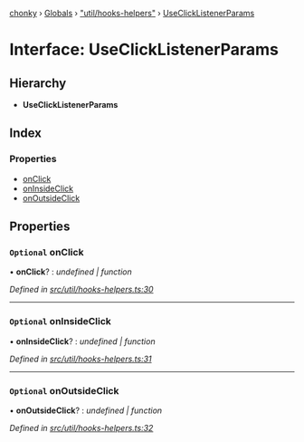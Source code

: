 [chonky](../README.md) › [Globals](../globals.md) › ["util/hooks-helpers"](../modules/_util_hooks_helpers_.md) › [UseClickListenerParams](_util_hooks_helpers_.useclicklistenerparams.md)

# Interface: UseClickListenerParams

## Hierarchy

* **UseClickListenerParams**

## Index

### Properties

* [onClick](_util_hooks_helpers_.useclicklistenerparams.md#optional-onclick)
* [onInsideClick](_util_hooks_helpers_.useclicklistenerparams.md#optional-oninsideclick)
* [onOutsideClick](_util_hooks_helpers_.useclicklistenerparams.md#optional-onoutsideclick)

## Properties

### `Optional` onClick

• **onClick**? : *undefined | function*

*Defined in [src/util/hooks-helpers.ts:30](https://github.com/TimboKZ/Chonky/blob/84f690f/src/util/hooks-helpers.ts#L30)*

___

### `Optional` onInsideClick

• **onInsideClick**? : *undefined | function*

*Defined in [src/util/hooks-helpers.ts:31](https://github.com/TimboKZ/Chonky/blob/84f690f/src/util/hooks-helpers.ts#L31)*

___

### `Optional` onOutsideClick

• **onOutsideClick**? : *undefined | function*

*Defined in [src/util/hooks-helpers.ts:32](https://github.com/TimboKZ/Chonky/blob/84f690f/src/util/hooks-helpers.ts#L32)*
